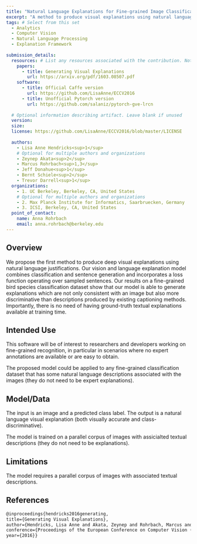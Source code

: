```yaml
---
title: "Natural Language Explanations for Fine-grained Image Classification"
excerpt: "A method to produce visual explanations using natural language justifications."
tags: # Select from this set
  - Analytics
  - Computer Vision
  - Natural Language Processing
  - Explanation Framework
   
submission_details:
  resources: # List any resources associated with the contribution. Not all sections are required
    papers:
      - title: Generating Visual Explanations
        url: https://arxiv.org/pdf/1603.08507.pdf
    software:
      - title: Official Caffe version
        url: https://github.com/LisaAnne/ECCV2016
      - title: Unofficial Pytorch version
        url: https://github.com/salaniz/pytorch-gve-lrcn
   
  # Optional information describing artifact. Leave blank if unused
  version: 
  size: 
  license: https://github.com/LisaAnne/ECCV2016/blob/master/LICENSE
   
  authors:
    - Lisa Anne Hendricks<sup>1</sup>
    # Optional for multiple authors and organizations
    - Zeynep Akata<sup>2</sup>
    - Marcus Rohrbach<sup>1,3</sup>
    - Jeff Donahue<sup>1</sup>
    - Bernt Schiele<sup>2</sup>
    - Trevor Darrell<sup>1</sup>
  organizations:
    - 1. UC Berkeley, Berkeley, CA, United States
    # Optional for multiple authors and organizations
    - 2. Max Planck Institute for Informatics, Saarbruecken, Germany
    - 3. ICSI, Berkeley, CA, United States
  point_of_contact:
    name: Anna Rohrbach
    email: anna.rohrbach@berkeley.edu
---
```

   
## Overview
We propose the first method to produce deep visual explanations using natural language justifications. Our vision and language explanation model combines classification and sentence generation and incorporates a loss function operating over sampled sentences. Our results on a fine-grained bird species classification dataset show that our model is able to generate explanations which are not only consistent with an image but also more discriminative than descriptions produced by existing captioning methods.
Importantly, there is no need of having ground-truth textual explanations available at training time.

## Intended Use
This software will be of interest to researchers and developers working on fine-grained recognition, in particular in scenarios where no expert annotations are available or are easy to obtain.

The proposed model could be applied to any fine-grained classification dataset that has some natural language descriptions associated with the images (they do not need to be expert explanations).
   
## Model/Data
The input is an image and a predicted class label. The output is a natural language visual explanation (both visually accurate and class-discriminative).

The model is trained on a parallel corpus of images with assicialted textual descriptions (they do not need to be explanations).

## Limitations
The model requires a parallel corpus of images with associated textual descriptions.
   
## References
```tex
@inproceedings{hendricks2016generating, 
title={Generating Visual Explanations}, 
author={Hendricks, Lisa Anne and Akata, Zeynep and Rohrbach, Marcus and Donahue, Jeff and Schiele, Bernt and Darrell, Trevor}, 
conference={Proceedings of the European Conference on Computer Vision (ECCV)}, 
year={2016}}
```
